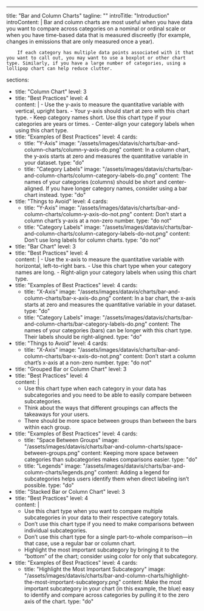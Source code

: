 ---
title: "Bar and Column Charts"
tagline: ""
introTitle: "Introduction"
introContent: | 
        Bar and column charts are most useful when you have data you want to compare across categories on a nominal or ordinal scale or when you have time-based data that is measured discreetly (for example, changes in emissions that are only measured once a year).

        If each category has multiple data points associated with it that you want to call out, you may want to use a boxplot or other chart type. Similarly, if you have a large number of categories, using a lollipop chart can help reduce clutter.
sections:
  - title: "Column Chart"
    level: 3
  - title: "Best Practices"
    level: 4   
    content: |
        - Use the y-axis to measure the quantitative variable with vertical, upright bars.
        - Your y-axis should start at zero with this chart type.
        - Keep category names short. Use this chart type if your categories are years or times.
        - Center-align your category labels when using this chart type.
  - title: "Examples of Best Practices"
    level: 4
    cards:
    - title: "Y-Axis"
      image: "/assets/images/datavis/charts/bar-and-column-charts/column-y-axis-do.png"
      content: In a column chart, the y-axis starts at zero and measures the quantitative variable in your dataset.
      type: "do"
    - title: "Category Labels"
      image: "/assets/images/datavis/charts/bar-and-column-charts/column-category-labels-do.png"
      content: The names of your categories (columns) should be short and center-aligned. If you have longer category names, consider using a bar chart instead.
      type: "do"
  - title: "Things to Avoid"
    level: 4
    cards:
    - title: "Y-Axis"
      image: "/assets/images/datavis/charts/bar-and-column-charts/column-y-axis-do-not.png"
      content: Don’t start a column chart’s y-axis at a non-zero number.
      type: "do not"
    - title: "Category Labels"
      image: "/assets/images/datavis/charts/bar-and-column-charts/column-category-labels-do-not.png"
      content: Don’t use long labels for column charts.
      type: "do not"
  - title: "Bar Chart"
    level: 3
  - title: "Best Practices"
    level: 4   
    content: |
        - Use the x-axis to measure the quantitative variable with horizontal, left-to-right bars.
        - Use this chart type when your category names are long.
        - Right-align your category labels when using this chart type.
  - title: "Examples of Best Practices"
    level: 4
    cards:
    - title: "X-Axis"
      image: "/assets/images/datavis/charts/bar-and-column-charts/bar-x-axis-do.png"
      content: In a bar chart, the x-axis starts at zero and measures the quantitative variable in your dataset.
      type: "do"
    - title: "Category Labels"
      image: "/assets/images/datavis/charts/bar-and-column-charts/bar-category-labels-do.png"
      content: The names of your categories (bars) can be longer with this chart type. Their labels should be right-aligned.
      type: "do"
  - title: "Things to Avoid"
    level: 4
    cards:
    - title: "X-Axis"
      image: "/assets/images/datavis/charts/bar-and-column-charts/bar-x-axis-do-not.png"
      content: Don’t start a column chart’s x-axis at a non-zero number.
      type: "do not"
  - title: "Grouped Bar or Column Chart"
    level: 3
  - title: "Best Practices"
    level: 4   
    content: |
       - Use this chart type when each category in your data has subcategories and you need to be able to easily compare between subcategories.
       - Think about the ways that different groupings can affects the takeaways for your users.
       - There should be more space between groups than between the bars within each group.
  - title: "Examples of Best Practices"
    level: 4
    cards:
    - title: "Space Between Groups"
      image: "/assets/images/datavis/charts/bar-and-column-charts/space-between-groups.png"
      content: Keeping more space between categories than subcategories makes comparisons easier.
      type: "do"
    - title: "Legends"
      image: "/assets/images/datavis/charts/bar-and-column-charts/legends.png"
      content: Adding a legend for subcategories helps users identify them when direct labeling isn’t possible.
      type: "do"
  - title: "Stacked Bar or Column Chart"
    level: 3
  - title: "Best Practices"
    level: 4   
    content: |
      - Use this chart type when you want to compare multiple subcategories in your data to their respective category totals.
      - Don’t use this chart type if you need to make comparisons between individual subcategories.
      - Don’t use this chart type for a single part-to-whole comparison—in that case, use a regular bar or column chart.
      - Highlight the most important subcategory by bringing it to the “bottom” of the chart; consider using color for only that subcategory.
  - title: "Examples of Best Practices"
    level: 4
    cards:
    - title: "Highlight the Most Important Subcategory"
      image: "/assets/images/datavis/charts/bar-and-column-charts/highlight-the-most-important-subcategory.png"
      content: Make the most important subcategory in your chart (in this example, the blue) easy to identify and compare across categories by pulling it to the zero axis of the chart.
      type: "do"


 